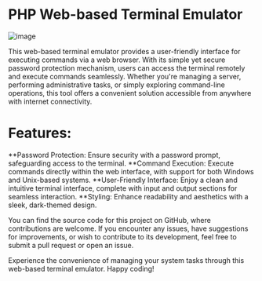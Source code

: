 # PHP Web-based Terminal Emulator 
![image](https://github.com/Javelinblog/Web-based-Terminal-Emulator/assets/155771659/c86a0183-e027-4cba-a99e-ff0a4b3c3a49)

This web-based terminal emulator provides a user-friendly interface for executing commands via a web browser. With its simple yet secure password protection mechanism, users can access the terminal remotely and execute commands seamlessly. Whether you're managing a server, performing administrative tasks, or simply exploring command-line operations, this tool offers a convenient solution accessible from anywhere with internet connectivity.

# Features: 

**Password Protection: Ensure security with a password prompt, safeguarding access to the terminal. 
**Command Execution: Execute commands directly within the web interface, with support for both Windows and Unix-based systems. 
**User-Friendly Interface: Enjoy a clean and intuitive terminal interface, complete with input and output sections for seamless interaction. 
**Styling: Enhance readability and aesthetics with a sleek, dark-themed design. 

You can find the source code for this project on GitHub, where contributions are welcome. If you encounter any issues, have suggestions for improvements, or wish to contribute to its development, feel free to submit a pull request or open an issue.


Experience the convenience of managing your system tasks through this web-based terminal emulator. Happy coding!
